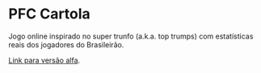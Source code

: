 # PFC Cartola
Jogo online inspirado no super trunfo (a.k.a. top trumps) com estatísticas reais dos jogadores do Brasileirão. 

[Link para versão alfa](https://henriquepgomide.github.io/cartola-supertrunfo/).

